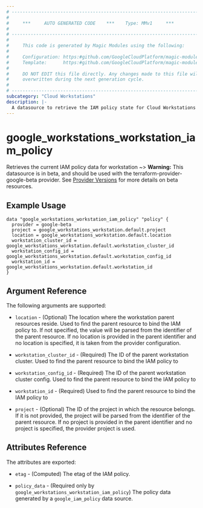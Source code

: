 ```yaml
---
# ----------------------------------------------------------------------------
#
#     ***     AUTO GENERATED CODE    ***    Type: MMv1     ***
#
# ----------------------------------------------------------------------------
#
#     This code is generated by Magic Modules using the following:
#
#     Configuration: https:#github.com/GoogleCloudPlatform/magic-modules/tree/main/mmv1/products/workstations/Workstation.yaml
#     Template:      https:#github.com/GoogleCloudPlatform/magic-modules/tree/main/mmv1/templates/terraform/datasource_iam.html.markdown.tmpl
#
#     DO NOT EDIT this file directly. Any changes made to this file will be
#     overwritten during the next generation cycle.
#
# ----------------------------------------------------------------------------
subcategory: "Cloud Workstations"
description: |-
  A datasource to retrieve the IAM policy state for Cloud Workstations Workstation
---
```



# google_workstations_workstation_iam_policy

Retrieves the current IAM policy data for workstation
~> **Warning:** This datasource is in beta, and should be used with the terraform-provider-google-beta provider.
See [Provider Versions](https://terraform.io/docs/providers/google/guides/provider_versions.html) for more details on beta resources.


## Example Usage


```hcl
data "google_workstations_workstation_iam_policy" "policy" {
  provider = google-beta
  project = google_workstations_workstation.default.project
  location = google_workstations_workstation.default.location
  workstation_cluster_id = google_workstations_workstation.default.workstation_cluster_id
  workstation_config_id = google_workstations_workstation.default.workstation_config_id
  workstation_id = google_workstations_workstation.default.workstation_id
}
```

## Argument Reference

The following arguments are supported:

* `location` - (Optional) The location where the workstation parent resources reside.
 Used to find the parent resource to bind the IAM policy to. If not specified,
  the value will be parsed from the identifier of the parent resource. If no location is provided in the parent identifier and no
  location is specified, it is taken from the provider configuration.
* `workstation_cluster_id` - (Required) The ID of the parent workstation cluster.
 Used to find the parent resource to bind the IAM policy to
* `workstation_config_id` - (Required) The ID of the parent workstation cluster config.
 Used to find the parent resource to bind the IAM policy to
* `workstation_id` - (Required) Used to find the parent resource to bind the IAM policy to

* `project` - (Optional) The ID of the project in which the resource belongs.
    If it is not provided, the project will be parsed from the identifier of the parent resource. If no project is provided in the parent identifier and no project is specified, the provider project is used.

## Attributes Reference

The attributes are exported:

* `etag` - (Computed) The etag of the IAM policy.

* `policy_data` - (Required only by `google_workstations_workstation_iam_policy`) The policy data generated by
  a `google_iam_policy` data source.
